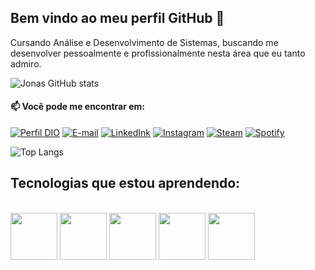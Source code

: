 ## Bem vindo ao meu perfil GitHub 👋
Cursando Análise e Desenvolvimento de Sistemas, buscando me desenvolver pessoalmente e profissionalmente nesta área que eu tanto admiro.

![Jonas GitHub stats](https://github-readme-stats.vercel.app/api?username=Jonaskest&show_icons=true&theme=dark)
#### 📫 Você pode me encontrar em:
[![Perfil DIO](https://img.shields.io/badge/-Meu%20Perfil%20na%20DIO-30A3DC?style=for-the-badge)](https://www.dio.me/users/Jonaskest)
[![E-mail](https://img.shields.io/badge/-Email-000?style=for-the-badge&logo=microsoft-outlook&logoColor=007BFF)](mailto:jonaskest@hotmail.com)
[![LinkedInk](https://img.shields.io/badge/LinkedIn-0077B5?style=for-the-badge&logo=linkedin&logoColor=white)](https://www.linkedin.com/in/jonas-santos-16273226b/)
[![Instagram](https://img.shields.io/badge/Instagram-E4405F?style=for-the-badge&logo=instagram&logoColor=white)](https://www.instagram.com/jonassantosks/)
[![Steam](https://img.shields.io/badge/Steam-000000?style=for-the-badge&logo=steam&logoColor=white)](https://steamcommunity.com/profiles/76561198077154946/)
[![Spotify](https://img.shields.io/badge/Spotify-1ED760?&style=for-the-badge&logo=spotify&logoColor=white)](https://open.spotify.com/user/jonnyflu?si=6fcda050758f41d1)

![Top Langs](https://github-readme-stats-git-masterrstaa-rickstaa.vercel.app/api/top-langs/?username=Jonaskest&layout=compact&bg_color=000&border_color=30A3DC&title_color=E94D5F&text_color=FFF)

## Tecnologias que estou aprendendo: 
<div style="display: inline_block"><br>
  <img src="https://cdn.jsdelivr.net/gh/devicons/devicon/icons/html5/html5-original.svg" alt="" align="center" width="75px" />  
  <img src="https://cdn.jsdelivr.net/gh/devicons/devicon/icons/css3/css3-original.svg" alt="" align="center" width="75px" />
  <img src="https://cdn.jsdelivr.net/gh/devicons/devicon/icons/javascript/javascript-original.svg" alt="" align="center" width="75px"/> 
  <img src="https://cdn.jsdelivr.net/gh/devicons/devicon@latest/icons/django/django-plain.svg" alt="" align="center" width="75px" />
  <img src="https://cdn.jsdelivr.net/gh/devicons/devicon@latest/icons/python/python-original.svg" alt="" align="center" width="75px" />
</div> 








